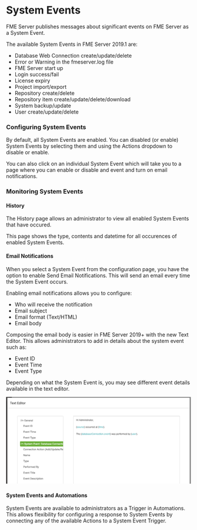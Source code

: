 # System Events #

FME Server publishes messages about significant events on FME Server as a System Event.

The available System Events in FME Server 2019.1 are:
- Database Web Connection create/update/delete
- Error or Warning in the fmeserver.log file
- FME Server start up
- Login success/fail
- License expiry
- Project import/export
- Repository create/delete
- Repository item create/update/delete/download
- System backup/update
- User create/update/delete

### Configuring System Events ###

By default, all System Events are enabled. You can disabled (or enable) System Events by selecting them and using the Actions dropdown to disable or enable.

You can also click on an individual System Event which will take you to a page where you can enable or disable and event and turn on email notifications. 


### Monitoring System Events ###

#### History ####

The History page allows an administrator to view all enabled System Events that have occured.

This page shows the type, contents and datetime for all occurences of enabled System Events.



#### Email Notifications ####

When you select a System Event from the configuration page, you have the option to enable Send Email Notifications. This will send an email every time the System Event occurs.

Enabling email notifications allows you to configure:
- Who will receive the notification
- Email subject
- Email format (Text/HTML)
- Email body

Composing the email body is easier in FME Server 2019+ with the new Text Editor. This allows administrators to add in details about the system event such as:
- Event ID
- Event Time
- Event Type

Depending on what the System Event is, you may see different event details available in the text editor.

![](./Images/6.021.SystemEventTextEditor.png)

#### System Events and Automations ####

System Events are available to administrators as a Trigger in Automations. This allows flexibility for configuring a response to System Events by connecting any of the available Actions to a System Event Trigger.

